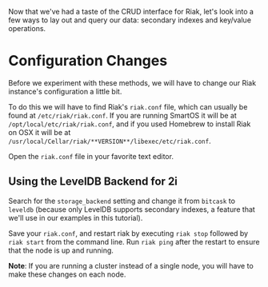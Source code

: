 

Now that we've had a taste of the CRUD interface for Riak, let's look
into a few ways to lay out and query our data: secondary indexes and key/value operations.


<!-- @section -->

# Configuration Changes

Before we experiment with these methods, we will have to change our Riak
instance's configuration a little bit.

To do this we will have to find Riak's `riak.conf` file, which can
usually be found at `/etc/riak/riak.conf`. If you are running
SmartOS it will be at `/opt/local/etc/riak/riak.conf`, and if you used
Homebrew to install Riak on OSX it will be at
`/usr/local/Cellar/riak/**VERSION**/libexec/etc/riak.conf`.

Open the `riak.conf` file in your favorite text editor.

## Using the LevelDB Backend for 2i

Search for the `storage_backend` setting and change it from `bitcask` to
`leveldb` (because only LevelDB supports secondary indexes, a
feature that we'll use in our examples in this tutorial).

Save your `riak.conf`, and restart riak by executing `riak stop`
followed by `riak start` from the command line. Run `riak ping` after
the restart to ensure that the node is up and running.

**Note**: If you are running a cluster instead of a single node, you
will have to make these changes on each node.
